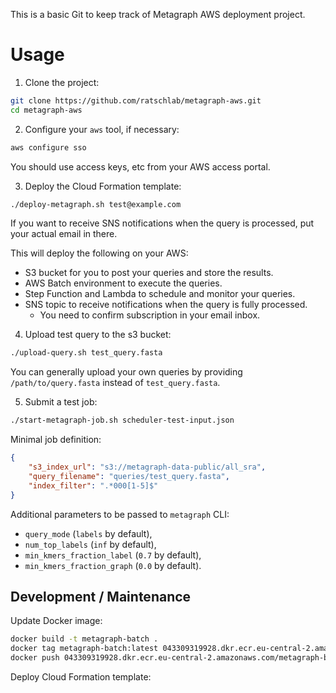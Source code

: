 This is a basic Git to keep track of Metagraph AWS deployment project.

# Usage

1. Clone the project:

```sh
git clone https://github.com/ratschlab/metagraph-aws.git
cd metagraph-aws
```

2. Configure your `aws` tool, if necessary:

```sh
aws configure sso
```

You should use access keys, etc from your AWS access portal.

3. Deploy the Cloud Formation template:

```sh
./deploy-metagraph.sh test@example.com
```

If you want to receive SNS notifications when the query is processed, put your actual email in there.

This will deploy the following on your AWS:

- S3 bucket for you to post your queries and store the results.
- AWS Batch environment to execute the queries.
- Step Function and Lambda to schedule and monitor your queries.
- SNS topic to receive notifications when the query is fully processed.
  - You need to confirm subscription in your email inbox.

4. Upload test query to the s3 bucket:

```sh
./upload-query.sh test_query.fasta
```

You can generally upload your own queries by providing `/path/to/query.fasta` instead of `test_query.fasta`.

5. Submit a test job:

```sh
./start-metagraph-job.sh scheduler-test-input.json
```

Minimal job definition:

```json
{
    "s3_index_url": "s3://metagraph-data-public/all_sra",
    "query_filename": "queries/test_query.fasta",
    "index_filter": ".*000[1-5]$"
}
```

Additional parameters to be passed to `metagraph` CLI:
- `query_mode` (`labels` by default),
- `num_top_labels` (`inf` by default),
- `min_kmers_fraction_label` (`0.7` by default),
- `min_kmers_fraction_graph` (`0.0` by default).

## Development / Maintenance

Update Docker image:

```sh
docker build -t metagraph-batch .
docker tag metagraph-batch:latest 043309319928.dkr.ecr.eu-central-2.amazonaws.com/metagraph-batch:latest
docker push 043309319928.dkr.ecr.eu-central-2.amazonaws.com/metagraph-batch:latest
```

Deploy Cloud Formation template:
